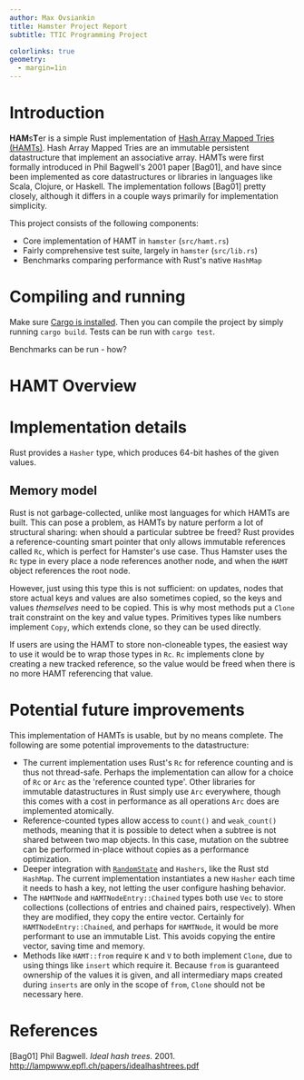 ```yaml
---
author: Max Ovsiankin
title: Hamster Project Report
subtitle: TTIC Programming Project

colorlinks: true
geometry:
  - margin=1in
---
```

# Introduction
**HAM**s**T**er is a simple Rust implementation of
[Hash Array Mapped Tries (HAMTs)](https://en.wikipedia.org/wiki/Hash_array_mapped_trie).
Hash Array Mapped Tries are an immutable persistent datastructure that implement an associative array.
HAMTs were first formally introduced in Phil Bagwell's 2001 paper [Bag01], and have since been
implemented as core datastructures or libraries in languages like Scala, Clojure, or Haskell.
The implementation follows [Bag01] pretty closely,
although it differs in a couple ways primarily for implementation simplicity.

This project consists of the following components:

- Core implementation of HAMT in `hamster` (`src/hamt.rs`)
- Fairly comprehensive test suite, largely in `hamster` (`src/lib.rs`)
- Benchmarks comparing performance with Rust's native `HashMap`

# Compiling and running
Make sure [Cargo is installed](https://doc.rust-lang.org/cargo/getting-started/installation.html#install-rust-and-cargo).
Then you can compile the project by simply running `cargo build`.
Tests can be run with `cargo test`.

Benchmarks can be run - how?

# HAMT Overview


# Implementation details
Rust provides a `Hasher` type, which produces 64-bit hashes of the given values.

## Memory model
Rust is not garbage-collected, unlike most languages for which HAMTs are built.
This can pose a problem, as HAMTs by nature perform a lot of structural sharing:
when should a particular subtree be freed?
Rust provides a reference-counting smart pointer that only allows immutable references called `Rc`,
which is perfect for Hamster's use case.
Thus Hamster uses the `Rc` type in every place a node references another node, and when the `HAMT`
object references the root node.

However, just using this type this is not sufficient: on updates, nodes that store actual keys and values are also sometimes copied,
so the keys and values _themselves_ need to be copied.
This is why most methods put a `Clone` trait constraint on the key and value types.
Primitives types like numbers implement `Copy`, which extends clone, so they can be used directly.

If users are using the HAMT to store non-cloneable types, the easiest way to use it would be to wrap those types in `Rc`.
`Rc` implements clone by creating a new tracked reference, so the value would be freed when there is no more HAMT referencing that value.

# Potential future improvements
This implementation of HAMTs is usable, but by no means complete.
The following are some potential improvements to the datastructure:

- The current implementation uses Rust's `Rc` for reference counting and is thus not thread-safe.
Perhaps the implementation can allow for a choice
of `Rc` or `Arc` as the 'reference counted type'.
Other libraries for immutable datastructures in Rust simply use `Arc` everywhere, though this comes with a cost
in performance as all operations `Arc` does are implemented atomically.
- Reference-counted types allow access to `count()` and `weak_count()` methods, meaning that it is possible to detect when a subtree is not shared
between two map objects.
In this case, mutation on the subtree can be performed in-place without copies as a performance optimization.
- Deeper integration with [`RandomState`](https://doc.rust-lang.org/std/collections/hash_map/struct.RandomState.html) and `Hashers`, like the
Rust std `HashMap`.
The current implementation instantiates a new `Hasher` each time it needs to hash a key, not letting the user configure hashing behavior.
- The `HAMTNode` and `HAMTNodeEntry::Chained` types both use `Vec` to store collections (collections of entries and chained pairs, respectively).
When they are modified, they copy the entire vector.
Certainly for `HAMTNodeEntry::Chained`, and perhaps for `HAMTNode`, it would be more performant to use an immutable List.
This avoids copying the entire vector, saving time and memory.
- Methods like `HAMT::from` require `K` and `V` to both implement `Clone`, due to using things like `insert` which require it.
Because `from` is guaranteed ownership of the values it is given, and all intermediary maps created during `inserts` are
only in the scope of `from`, `Clone` should not be necessary here.

# References
[Bag01] Phil Bagwell. *Ideal hash trees.* 2001. <http://lampwww.epfl.ch/papers/idealhashtrees.pdf>
